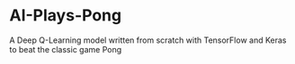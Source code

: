 # AI-Plays-Pong
A Deep Q-Learning model written from scratch with TensorFlow and Keras to beat the classic game Pong
